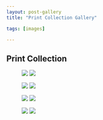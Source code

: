 ```yaml
---
layout: post-gallery
title: "Print Collection Gallery"

tags: [images]

---
```


<h2>Print Collection</h2>
<figure class="half">
	<a class="image-popup" href="/assets/img/gallery/Digital_9499.jpg"><img src="/assets/img/gallery/Print_9499.jpg"></a>
	<a class="image-popup" href="/assets/img/gallery/Digital_9420.jpg"><img src="/assets/img/gallery/Print_9520.jpg"></a>
</figure>
<figure class="half">
	<a class="image-popup" href="/assets/img/gallery/Digital_9515.jpg"><img src="/assets/img/gallery/Print_9515.jpg"></a>
	<a class="image-popup" href="/assets/img/gallery/Digital_9513.jpg"><img src="/assets/img/gallery/Print_9513.jpg"></a>
</figure>
<figure class="half">
	<a class="image-popup" href="/assets/img/gallery/Digital_9506.jpg"><img src="/assets/img/gallery/Print_9506.jpg"></a>
	<a class="image-popup" href="/assets/img/gallery/Digital_9516.jpg"><img src="/assets/img/gallery/Print_9516.jpg"></a>
</figure>
<figure class="half">
	<a class="image-popup" href="/assets/img/gallery/Digital_9519.jpg"><img src="/assets/img/gallery/Print_9519.jpg"></a>
	<a class="image-popup" href="/assets/img/gallery/Digital_9502.jpg"><img src="/assets/img/gallery/Print_9502.jpg"></a>
</figure>
